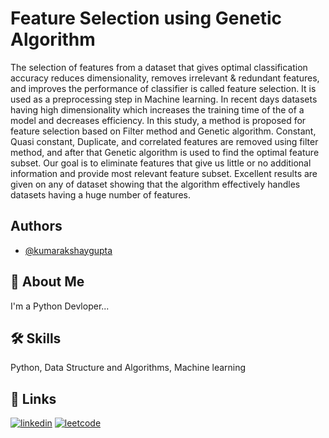 
# Feature Selection using Genetic Algorithm

The selection of features from a dataset that gives optimal classification accuracy reduces
dimensionality, removes irrelevant & redundant features, and improves the performance of
classifier is called feature selection. It is used as a preprocessing step in Machine learning. In
recent days datasets having high dimensionality which increases the training time of the of a
model and decreases efficiency. In this study, a method is proposed for feature selection based
on Filter method and Genetic algorithm. Constant, Quasi constant, Duplicate, and correlated
features are removed using filter method, and after that Genetic algorithm is used to find the
optimal feature subset. Our goal is to eliminate features that give us little or no additional
information and provide most relevant feature subset. Excellent results are given on any of
dataset showing that the algorithm effectively handles datasets having a huge number of
features.


## Authors

- [@kumarakshaygupta](https://www.github.com/octokatherine)


## 🚀 About Me
I'm a Python Devloper...


## 🛠 Skills
Python, Data Structure and Algorithms, Machine learning


## 🔗 Links
[![linkedin](https://img.shields.io/badge/linkedin-0A66C2?style=for-the-badge&logo=linkedin&logoColor=white)](https://www.linkedin.com/in/kumar-akshay-gupta/)
[![leetcode](https://img.shields.io/badge/leetcode-1DA1F2?style=for-the-badge&logo=leetcode&logoColor=white)](https://leetcode.com/b160106/)

